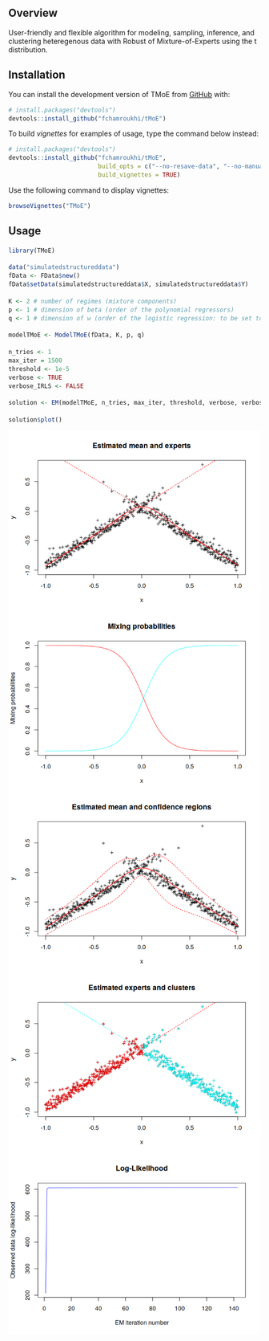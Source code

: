 
<!-- README.md is generated from README.Rmd. Please edit that file -->

## Overview

<!-- badges: start -->

<!-- badges: end -->

User-friendly and flexible algorithm for modeling, sampling, inference,
and clustering heteregenous data with Robust of Mixture-of-Experts using
the t distribution.

## Installation

You can install the development version of TMoE from
[GitHub](https://github.com/) with:

``` r
# install.packages("devtools")
devtools::install_github("fchamroukhi/tMoE")
```

To build *vignettes* for examples of usage, type the command below
instead:

``` r
# install.packages("devtools")
devtools::install_github("fchamroukhi/tMoE", 
                         build_opts = c("--no-resave-data", "--no-manual"), 
                         build_vignettes = TRUE)
```

Use the following command to display vignettes:

``` r
browseVignettes("TMoE")
```

## Usage

``` r
library(TMoE)

data("simulatedstructureddata")
fData <- FData$new()
fData$setData(simulatedstructureddata$X, simulatedstructureddata$Y)

K <- 2 # number of regimes (mixture components)
p <- 1 # dimension of beta (order of the polynomial regressors)
q <- 1 # dimension of w (order of the logistic regression: to be set to 1 for segmentation)

modelTMoE <- ModelTMoE(fData, K, p, q)

n_tries <- 1
max_iter = 1500
threshold <- 1e-5
verbose <- TRUE
verbose_IRLS <- FALSE

solution <- EM(modelTMoE, n_tries, max_iter, threshold, verbose, verbose_IRLS)

solution$plot()
```

<img src="man/figures/README-unnamed-chunk-5-1.png" style="display: block; margin: auto;" /><img src="man/figures/README-unnamed-chunk-5-2.png" style="display: block; margin: auto;" /><img src="man/figures/README-unnamed-chunk-5-3.png" style="display: block; margin: auto;" /><img src="man/figures/README-unnamed-chunk-5-4.png" style="display: block; margin: auto;" /><img src="man/figures/README-unnamed-chunk-5-5.png" style="display: block; margin: auto;" />
